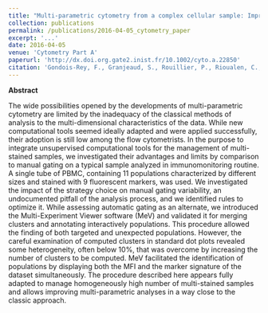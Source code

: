 ```yaml
---
title: "Multi-parametric cytometry from a complex cellular sample: Improvements and limits of manual versus computational-based interactive analyses"
collection: publications
permalink: /publications/2016-04-05_cytometry_paper
excerpt: '...'
date: 2016-04-05
venue: 'Cytometry Part A'
paperurl: 'http://dx.doi.org.gate2.inist.fr/10.1002/cyto.a.22850'
citation: 'Gondois-Rey, F., Granjeaud, S., Rouillier, P., Rioualen, C., Bidaut, G. and Olive, D. (2016), Multi-parametric cytometry from a complex cellular sample: Improvements and limits of manual versus computational-based interactive analyses. Cytometry, 89: 480–490. doi:10.1002/cyto.a.22850'
---
```


**Abstract**

The wide possibilities opened by the developments of multi-parametric cytometry are limited by the inadequacy 
of the classical methods of analysis to the multi-dimensional characteristics of the data. 
While new computational tools seemed ideally adapted and were applied successfully, their adoption is still low among the flow cytometrists. 
In the purpose to integrate unsupervised computational tools for the management of multi-stained samples, 
we investigated their advantages and limits by comparison to manual gating on a typical sample analyzed in immunomonitoring routine. 
A single tube of PBMC, containing 11 populations characterized by different sizes and stained with 9 fluorescent markers, was used. 
We investigated the impact of the strategy choice on manual gating variability, an undocumented pitfall of the analysis process, 
and we identified rules to optimize it. While assessing automatic gating as an alternate, we introduced the Multi-Experiment Viewer software (MeV) 
and validated it for merging clusters and annotating interactively populations. This procedure allowed the finding of both targeted and unexpected populations. 
However, the careful examination of computed clusters in standard dot plots revealed some heterogeneity, 
often below 10%, that was overcome by increasing the number of clusters to be computed. 
MeV facilitated the identification of populations by displaying both the MFI and the marker signature of the dataset simultaneously. 
The procedure described here appears fully adapted to manage homogeneously high number of multi-stained samples 
and allows improving multi-parametric analyses in a way close to the classic approach.
